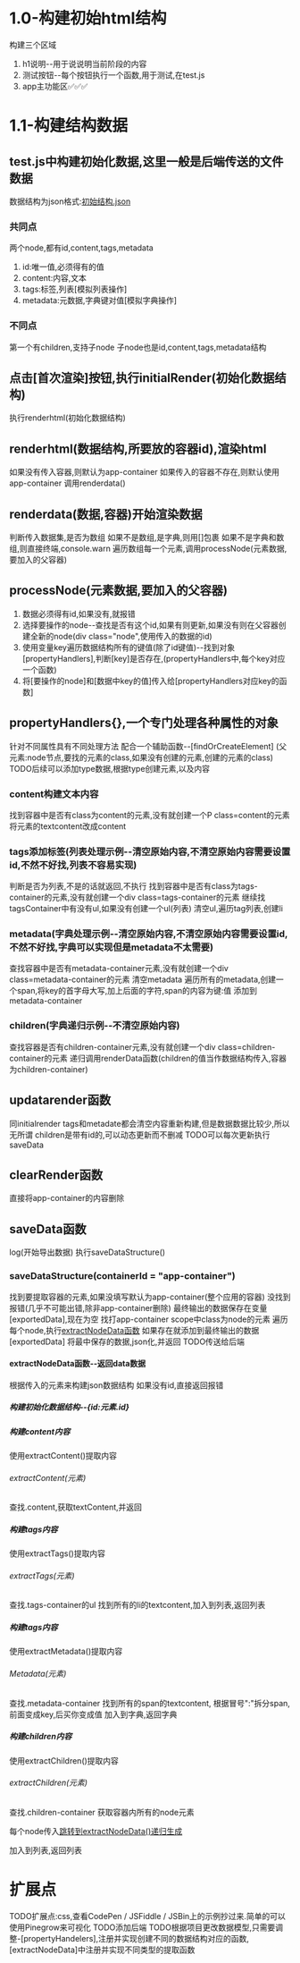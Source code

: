 # 1.0-构建初始html结构

构建三个区域
1. h1说明--用于说说明当前阶段的内容
2. 测试按钮--每个按钮执行一个函数,用于测试,在test.js
3. app主功能区✅✅✅

# 1.1-构建结构数据

## test.js中构建初始化数据,这里一般是后端传送的文件数据

数据结构为json格式:[初始结构.json](readme.md)
### 共同点
两个node,都有id,content,tags,metadata
1. id:唯一值,必须得有的值
2. content:内容,文本
3. tags:标签,列表[模拟列表操作]
4. metadata:元数据,字典键对值[模拟字典操作]
### 不同点
第一个有children,支持子node
子node也是id,content,tags,metadata结构

## 点击[首次渲染]按钮,执行initialRender(初始化数据结构)

执行renderhtml(初始化数据结构)

## renderhtml(数据结构,所要放的容器id),渲染html

如果没有传入容器,则默认为app-container
如果传入的容器不存在,则默认使用app-container
调用renderdata()

## renderdata(数据,容器)开始渲染数据
判断传入数据集,是否为数组
如果不是数组,是字典,则用[]包裹
如果不是字典和数组,则直接终端,console.warn
遍历数组每一个元素,调用processNode(元素数据,要加入的父容器)

## processNode(元素数据,要加入的父容器)
1. 数据必须得有id,如果没有,就报错
2. 选择要操作的node--查找是否有这个id,如果有则更新,如果没有则在父容器创建全新的node(div class="node",使用传入的数据的id)
3. 使用变量key遍历数据结构所有的键值(除了id键值)--找到对象[propertyHandlers],判断[key]是否存在,(propertyHandlers中,每个key对应一个函数)
4. 将[要操作的node]和[数据中key的值]传入给[propertyHandlers对应key的函数]

## propertyHandlers{},一个专门处理各种属性的对象
针对不同属性具有不同处理方法
配合一个辅助函数--[findOrCreateElement] (父元素:node节点,要找的元素的class,如果没有创建的元素,创建的元素的class)
TODO后续可以添加type数据,根据type创建元素,以及内容
### content构建文本内容
找到容器中是否有class为content的元素,没有就创建一个P class=content的元素
将元素的textcontent改成content
### tags添加标签(列表处理示例--清空原始内容,不清空原始内容需要设置id,不然不好找,列表不容易实现)
判断是否为列表,不是的话就返回,不执行
找到容器中是否有class为tags-container的元素,没有就创建一个div class=tags-container的元素
继续找tagsContainer中有没有ul,如果没有创建一个ul(列表)
清空ul,遍历tag列表,创建li
### metadata(字典处理示例--清空原始内容,不清空原始内容需要设置id,不然不好找,字典可以实现但是metadata不太需要)
查找容器中是否有metadata-container元素,没有就创建一个div class=metadata-container的元素
清空metadata
遍历所有的metadata,创建一个span,将key的首字母大写,加上后面的字符,span的内容为键:值
添加到metadata-container
### children(字典递归示例--不清空原始内容)
查找容器是否有children-container元素,没有就创建一个div class=children-container的元素
递归调用renderData函数(children的值当作数据结构传入,容器为children-container)


## updatarender函数
同initialrender
tags和metadate都会清空内容重新构建,但是数据数据比较少,所以无所谓
children是带有id的,可以动态更新而不删减
TODO可以每次更新执行saveData
## clearRender函数
直接将app-container的内容删除

## saveData函数
log(开始导出数据)
执行saveDataStructure()
### saveDataStructure(containerId = "app-container")
找到要提取容器的元素,如果没填写默认为app-container(整个应用的容器)
没找到报错(几乎不可能出错,除非app-container删除)
最终输出的数据保存在变量[exportedData],现在为空
找打app-container scope中class为node的元素
遍历每个node,执行[extractNodeData函数](#extractnodedata函数--返回data数据)
如果存在就添加到最终输出的数据[exportedData]
将最中保存的数据,json化,并返回
TODO传送给后端

#### extractNodeData函数--返回data数据
根据传入的元素来构建json数据结构
如果没有id,直接返回报错
##### 构建初始化数据结构--{id:元素.id}
##### 构建content内容
使用extractContent()提取内容
###### extractContent(元素)
查找.content,获取textContent,并返回
##### 构建tags内容
使用extractTags()提取内容
###### extractTags(元素)
查找.tags-container的ul
找到所有的li的textcontent,加入到列表,返回列表
##### 构建tags内容
使用extractMetadata()提取内容
###### Metadata(元素)
查找.metadata-container
找到所有的span的textcontent,
根据冒号":"拆分span,前面变成key,后买你变成值
加入到字典,返回字典
##### 构建children内容
使用extractChildren()提取内容
###### extractChildren(元素)
查找.children-container
获取容器内所有的node元素

每个node传入[跳转到extractNodeData()递归生成](#extractnodedata函数--返回data数据)

加入到列表,返回列表

# 扩展点
TODO扩展点:css,查看CodePen / JSFiddle / JSBin上的示例抄过来.简单的可以使用Pinegrow来可视化
TODO添加后端
TODO根据项目更改数据模型,只需要调整-[propertyHandelers],注册并实现创建不同的数据结构对应的函数,[extractNodeData]中注册并实现不同类型的提取函数

